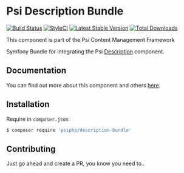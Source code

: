# Psi Description Bundle

[![Build Status](https://travis-ci.org/psiphp/description-bundle.svg?branch=master)](https://travis-ci.org/psiphp/description-bundle)
[![StyleCI](https://styleci.io/repos/68720675/shield)](https://styleci.io/repos/59910930)
[![Latest Stable Version](https://poser.pugx.org/psiphp/description-bundle/version.png)](https://packagist.org/packages/psiphp/description-bundle)
[![Total Downloads](https://poser.pugx.org/psiphp/content-type/d/total.png)](https://packagist.org/packages/psiphp/description-bundle)

This component is part of the Psi Content Management Framework

Symfony Bundle for integrating the Psi [Description](https://github.com/psiphp/description) component.

## Documentation

You can find out more about this component and others
[here](https://psiphp.readthedocs.io/en/latest/components/description-bundle/docs/index.html).

## Installation

Require in `composer.json`:

```bash
$ composer require 'psiphp/description-bundle'
```

## Contributing

Just go ahead and create a PR, you know you need to..
